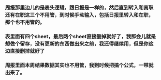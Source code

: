 <!--
 * @Author: John Diamond
 * @Date: 2020-10-19 10:14:40
 * @LastEditors: John Diamond
 * @LastEditTime: 2020-10-19 10:15:45
 * @FilePath: \auto_tools\README.md
-->
### 周报那里边儿的是表头逻辑，跟日报是一样的，然后直到转入和离职还有在职这三个不用管，到时候手动输入，包括日报里转入和在职，那个也不用管的。
### 表里面有四个sheet，最后两个sheet直接删掉就好了，我那会儿就是想做个留存，没有更新的东西做出来之前，我还得继续用，但是你这边直接删掉就好了
### 周报里面本周结果数据其实也不用管，我到时候把搞个公式，一带就出来了。